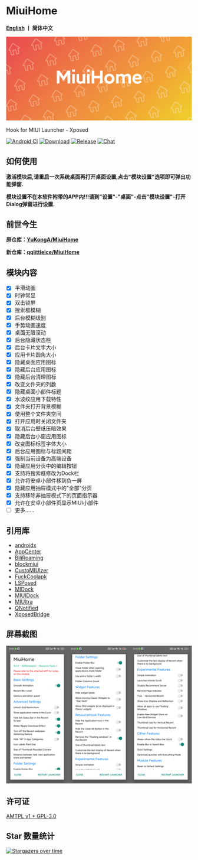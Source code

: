 # MiuiHome

__[English](https://github.com/1767523953/MiuiHome/blob/main/README.md)  丨 简体中文__

![Launcher](https://github.com/1767523953/MiuiHome/blob/main/Pic/MiuiHome.png)

Hook for MIUI Launcher - Xposed

[![Android CI](https://github.com/qqlittleice/MiuiHome/actions/workflows/android.yml/badge.svg)](https://github.com/qqlittleice/MiuiHome/actions/workflows/android.yml) [![Download](https://img.shields.io/github/downloads/Xposed-Modules-Repo/com.yuk.miuihome/total)](https://github.com/Xposed-Modules-Repo/com.yuk.miuihome/releases) [![Release](https://img.shields.io/github/v/release/Xposed-Modules-Repo/com.yuk.miuihome?label=release)](https://github.com/Xposed-Modules-Repo/com.yuk.miuihome/releases/latest) [![Chat](https://img.shields.io/badge/Telegram-Chat-blue.svg?logo=telegram)](https://t.me/MiuiHome_Xposed)

## 如何使用

__激活模块后,请重启一次系统桌面再打开桌面设置,点击"模块设置"选项即可弹出功能弹窗.__

__模块设置不在本软件附带的APP内!!!请到"设置"-"桌面"-点击"模块设置"-打开Dialog弹窗进行设置.__

## 前世今生

__原仓库：[YuKongA/MiuiHome](https://github.com/YuKongA/MiuiHome)__

__新仓库：[qqlittleice/MiuiHome](https://github.com/qqlittleice/MiuiHome)__

## 模块内容

- [x] 平滑动画
- [x] 时钟常显
- [x] 双击锁屏
- [x] 搜索框模糊
- [x] 后台模糊级别
- [x] 手势动画速度
- [x] 桌面无限滚动
- [x] 后台隐藏状态栏
- [x] 后台卡片文字大小
- [x] 应用卡片圆角大小
- [x] 隐藏桌面应用图标
- [x] 隐藏后台应用图标
- [x] 隐藏后台清理图标
- [x] 改变文件夹的列数
- [x] 隐藏桌面小部件标题
- [x] 水波纹应用下载特性
- [x] 文件夹打开背景模糊
- [x] 使用整个文件夹空间
- [x] 打开应用时关闭文件夹
- [x] 取消后台壁纸压暗效果
- [x] 隐藏后台小窗应用图标
- [x] 改变图标标签字体大小
- [x] 后台应用图标与标题间距
- [x] 强制当前设备为高端设备
- [x] 隐藏应用分页中的编辑按钮
- [x] 支持将搜索框修改为Dock栏
- [x] 允许将安卓小部件移到负一屏
- [x] 隐藏应用抽屉模式中的"全部"分页
- [x] 支持移除非抽屉模式下的页面指示器
- [x] 允许在安卓小部件页显示MIUI小部件
- [ ] 更多......

## 引用库

- [androidx](https://android.googlesource.com/platform/frameworks/support)
- [AppCenter](https://github.com/microsoft/appcenter)
- [BiliRoaming](https://github.com/yujincheng08/BiliRoaming)
- [blockmiui](https://github.com/577fkj/blockmiui)
- [CustoMIUIzer](https://code.highspec.ru/Mikanoshi/CustoMIUIzer)
- [FuckCoolapk](https://github.com/ejiaogl/FuckCoolapk)
- [LSPosed](https://github.com/LSPosed/LSPosed)
- [MIDock](https://github.com/lamprose/MIDock)
- [MIUIDock](https://github.com/ouhoukyo/MIUIDock)
- [MIUltra](https://github.com/lamprose/MIUltra)
- [QNotified](https://github.com/ferredoxin/QNotified)
- [XposedBridge](https://github.com/rovo89/XposedBridge)

## 屏幕截图

![Screenshot](https://github.com/1767523953/MiuiHome/blob/main/Pic/Screenshot.png)

## 许可证

[AMTPL v1 + GPL-3.0](LICENSE)

## Star 数量统计

[![Stargazers over time](https://starchart.cc/1767523953/MiuiHome.svg)](https://starchart.cc/1767523953/MiuiHome)
